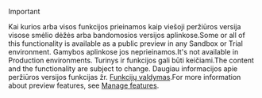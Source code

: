 > [!IMPORTANT]
> <span data-ttu-id="116bd-101">Kai kurios arba visos funkcijos prieinamos kaip viešoji peržiūros versija visose smėlio dėžės arba bandomosios versijos aplinkose.</span><span class="sxs-lookup"><span data-stu-id="116bd-101">Some or all of this functionality is available as a public preview in any Sandbox or Trial environment.</span></span> <span data-ttu-id="116bd-102">Gamybos aplinkose jos neprieinamos.</span><span class="sxs-lookup"><span data-stu-id="116bd-102">It's not available in Production environments.</span></span> <span data-ttu-id="116bd-103">Turinys ir funkcijos gali būti keičiami.</span><span class="sxs-lookup"><span data-stu-id="116bd-103">The content and the functionality are subject to change.</span></span> <span data-ttu-id="116bd-104">Daugiau informacijos apie peržiūros versijos funkcijas žr. [Funkcijų valdymas](../hr-admin-manage-features.md).</span><span class="sxs-lookup"><span data-stu-id="116bd-104">For more information about preview features, see [Manage features](../hr-admin-manage-features.md).</span></span>